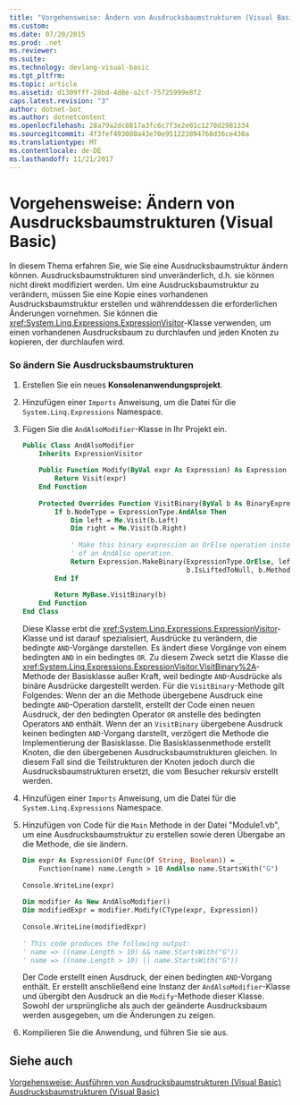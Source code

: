 ```yaml
---
title: "Vorgehensweise: Ändern von Ausdrucksbaumstrukturen (Visual Basic)"
ms.custom: 
ms.date: 07/20/2015
ms.prod: .net
ms.reviewer: 
ms.suite: 
ms.technology: devlang-visual-basic
ms.tgt_pltfrm: 
ms.topic: article
ms.assetid: d1309fff-28bd-4d8e-a2cf-75725999e8f2
caps.latest.revision: "3"
author: dotnet-bot
ms.author: dotnetcontent
ms.openlocfilehash: 28a79a2dc8817a3fc6c7f3e2e01c1270d2981334
ms.sourcegitcommit: 4f3fef493080a43e70e951223894768d36ce430a
ms.translationtype: MT
ms.contentlocale: de-DE
ms.lasthandoff: 11/21/2017
---
```

# <a name="how-to-modify-expression-trees-visual-basic"></a>Vorgehensweise: Ändern von Ausdrucksbaumstrukturen (Visual Basic)
In diesem Thema erfahren Sie, wie Sie eine Ausdrucksbaumstruktur ändern können. Ausdrucksbaumstrukturen sind unveränderlich, d.h. sie können nicht direkt modifiziert werden. Um eine Ausdrucksbaumstruktur zu verändern, müssen Sie eine Kopie eines vorhandenen Ausdrucksbaumstruktur erstellen und währenddessen die erforderlichen Änderungen vornehmen. Sie können die <xref:System.Linq.Expressions.ExpressionVisitor>-Klasse verwenden, um einen vorhandenen Ausdrucksbaum zu durchlaufen und jeden Knoten zu kopieren, der durchlaufen wird.  
  
### <a name="to-modify-an-expression-tree"></a>So ändern Sie Ausdrucksbaumstrukturen  
  
1.  Erstellen Sie ein neues **Konsolenanwendungsprojekt**.  
  
2.  Hinzufügen einer `Imports` Anweisung, um die Datei für die `System.Linq.Expressions` Namespace.  
  
3.  Fügen Sie die `AndAlsoModifier`-Klasse in Ihr Projekt ein.  
  
    ```vb  
    Public Class AndAlsoModifier  
        Inherits ExpressionVisitor  
  
        Public Function Modify(ByVal expr As Expression) As Expression  
            Return Visit(expr)  
        End Function  
  
        Protected Overrides Function VisitBinary(ByVal b As BinaryExpression) As Expression  
            If b.NodeType = ExpressionType.AndAlso Then  
                Dim left = Me.Visit(b.Left)  
                Dim right = Me.Visit(b.Right)  
  
                ' Make this binary expression an OrElse operation instead   
                ' of an AndAlso operation.  
                Return Expression.MakeBinary(ExpressionType.OrElse, left, right, _  
                                             b.IsLiftedToNull, b.Method)  
            End If  
  
            Return MyBase.VisitBinary(b)  
        End Function  
    End Class  
    ```  
  
     Diese Klasse erbt die <xref:System.Linq.Expressions.ExpressionVisitor>-Klasse und ist darauf spezialisiert, Ausdrücke zu verändern, die bedingte `AND`-Vorgänge darstellen. Es ändert diese Vorgänge von einem bedingten `AND` in ein bedingtes `OR`. Zu diesem Zweck setzt die Klasse die <xref:System.Linq.Expressions.ExpressionVisitor.VisitBinary%2A>-Methode der Basisklasse außer Kraft, weil bedingte `AND`-Ausdrücke als binäre Ausdrücke dargestellt werden. Für die `VisitBinary`-Methode gilt Folgendes: Wenn der an die Methode übergebene Ausdruck eine bedingte `AND`-Operation darstellt, erstellt der Code einen neuen Ausdruck, der den bedingten Operator `OR` anstelle des bedingten Operators `AND` enthält. Wenn der an `VisitBinary` übergebene Ausdruck keinen bedingten `AND`-Vorgang darstellt, verzögert die Methode die Implementierung der Basisklasse. Die Basisklassenmethode erstellt Knoten, die den übergebenen Ausdrucksbaumstrukturen gleichen. In diesem Fall sind die Teilstrukturen der Knoten jedoch durch die Ausdrucksbaumstrukturen ersetzt, die vom Besucher rekursiv erstellt werden.  
  
4.  Hinzufügen einer `Imports` Anweisung, um die Datei für die `System.Linq.Expressions` Namespace.  
  
5.  Hinzufügen von Code für die `Main` Methode in der Datei "Module1.vb", um eine Ausdrucksbaumstruktur zu erstellen sowie deren Übergabe an die Methode, die sie ändern.  
  
    ```vb  
    Dim expr As Expression(Of Func(Of String, Boolean)) = _  
        Function(name) name.Length > 10 AndAlso name.StartsWith("G")  
  
    Console.WriteLine(expr)  
  
    Dim modifier As New AndAlsoModifier()  
    Dim modifiedExpr = modifier.Modify(CType(expr, Expression))  
  
    Console.WriteLine(modifiedExpr)  
  
    ' This code produces the following output:  
    ' name => ((name.Length > 10) && name.StartsWith("G"))  
    ' name => ((name.Length > 10) || name.StartsWith("G"))  
    ```  
  
     Der Code erstellt einen Ausdruck, der einen bedingten `AND`-Vorgang enthält. Er erstellt anschließend eine Instanz der `AndAlsoModifier`-Klasse und übergibt den Ausdruck an die `Modify`-Methode dieser Klasse. Sowohl der ursprüngliche als auch der geänderte Ausdrucksbaum werden ausgegeben, um die Änderungen zu zeigen.  
  
6.  Kompilieren Sie die Anwendung, und führen Sie sie aus.  
  
## <a name="see-also"></a>Siehe auch  
 [Vorgehensweise: Ausführen von Ausdrucksbaumstrukturen (Visual Basic)](../../../../visual-basic/programming-guide/concepts/expression-trees/how-to-execute-expression-trees.md)  
 [Ausdrucksbaumstrukturen (Visual Basic)](../../../../visual-basic/programming-guide/concepts/expression-trees/index.md)
